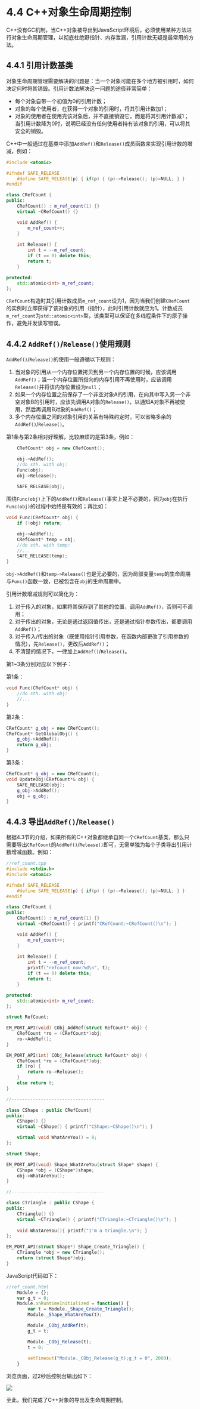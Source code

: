 # 4.4 C++对象生命周期控制

C++没有GC机制，当C++对象被导出到JavaScript环境后，必须使用某种方法进行对象生命周期管理，以彻底杜绝野指针、内存泄漏，引用计数无疑是最常用的方法。

## 4.4.1 引用计数基类

对象生命周期管理需要解决的问题是：当一个对象可能在多个地方被引用时，如何决定何时将其销毁。引用计数法解决这一问题的途径非常简单：

- 每个对象自带一个初值为0的引用计数；
- 对象的每个使用者，在获得一个对象的引用时，将其引用计数加1；
- 对象的使用者在使用完该对象后，并不直接销毁它，而是将其引用计数减1；当引用计数降为0时，说明已经没有任何使用者持有该对象的引用，可以将其安全的销毁。

C++中一般通过在基类中添加`AddRef()`和`Release()`成员函数来实现引用计数的增减，例如：

```cpp
#include <atomic>

#ifndef SAFE_RELEASE
	#define SAFE_RELEASE(p) { if(p) { (p)->Release(); (p)=NULL; } }
#endif

class CRefCount {
public:
	CRefCount() : m_ref_count(1) {}
	virtual ~CRefCount() {}

	void AddRef() {
		m_ref_count++;
	}
	
	int Release() {
		int t = --m_ref_count;
		if (t == 0) delete this;
		return t;
	}

protected:
	std::atomic<int> m_ref_count;
};
```

`CRefCount`构造时其引用计数成员`m_ref_count`设为1，因为当我们创建`CRefCount`的实例时立即获得了该对象的引用（指针），此时引用计数就应为1。计数成员`m_ref_count`为`std::atomic<int>`型，该类型可以保证在多线程条件下的原子操作，避免并发读写错误。

## 4.4.2 `AddRef()`/`Release()`使用规则

`AddRef()`/`Release()`的使用一般遵循以下规则：

1. 当对象的引用从一个内存位置拷贝到另一个内存位置的时候，应该调用`AddRef()`；当一个内存位置所指向的内存引用不再使用时，应该调用`Release()`并将该内存位置设为`null`；
1. 如果一个内存位置之前保存了一个非空对象A的引用，在向其中写入另一个非空对象B的引用时，应该先调用A对象的`Release()`，以通知A对象不再被使用，然后再调用B对象的`AddRef()`；
1. 多个内存位置之间的对象引用的关系有特殊约定时，可以省略多余的`AddRef()`/`Release()`。

第1条与第2条相对好理解，比较麻烦的是第3条，例如：

```cpp
	CRefCount* obj = new CRefCount();

	obj->AddRef();
	//do sth. with obj:
	Func(obj);
	obj->Release();
	
	SAFE_RELEASE(obj);
```

围绕`Func(obj)`上下的`AddRef()`和`Release()`事实上是不必要的，因为`obj`在执行`Func(obj)`的过程中始终是有效的；再比如：

```cpp
void Func(CRefCount* obj) {
	if (!obj) return;

	obj->AddRef();
	CRefCount* temp = obj;
	//do sth. with temp:
	//...
	SAFE_RELEASE(temp);
}
```

`obj->AddRef()`和`temp->Release()`也是无必要的，因为局部变量`temp`的生命周期与`Func()`函数一致，已被包含在`obj`的生命周期中。

引用计数增减规则可以简化为：
1. 对于传入的对象，如果将其保存到了其他的位置，调用`AddRef()`，否则可不调用；
1. 对于传出的对象，无论是通过返回值传出，还是通过指针参数传出，都要调用`AddRef()`；
1. 对于传入/传出的对象（既使用指针引用参数，在函数内部更改了引用参数的情况），先`Release()`，更改后`AddRef()`；
1. 不清楚的情况下，一律加上`AddRef()`/`Release()`。

第1~3条分别对应以下例子：

第1条：
```cpp
void Func(CRefCount* obj) {
	//do sth. with obj:
	//...
}
```

第2条：

```cpp
CRefCount* g_obj = new CRefCount();
CRefCount* GetGlobalObj() {
	g_obj->AddRef();
	return g_obj;
}
```

第3条：

```cpp
CRefCount* g_obj = new CRefCount();
void UpdateObj(CRefCount*& obj) {
	SAFE_RELEASE(obj);
	g_obj->AddRef();
	obj = g_obj;
}
```

## 4.4.3 导出`AddRef()`/`Release()`

根据4.3节的介绍，如果所有的C++对象都继承自同一个`CRefCount`基类，那么只需要导出`CRefCount`的`AddRef()`/`Release()`即可，无需单独为每个子类导出引用计数增减函数。例如：

```cpp
//ref_count.cpp
#include <stdio.h>
#include <atomic>

#ifndef SAFE_RELEASE
	#define SAFE_RELEASE(p) { if(p) { (p)->Release(); (p)=NULL; } }
#endif

class CRefCount {
public:
	CRefCount() : m_ref_count(1) {}
	virtual ~CRefCount() { printf("CRefCount:~CRefCount()\n"); }

	void AddRef() {
		m_ref_count++;
	}
	
	int Release() {
		int t = --m_ref_count;
		printf("refcount now:%d\n", t);
		if (t == 0) delete this;
		return t;
	}

protected:
	std::atomic<int> m_ref_count;
};

struct RefCount;

EM_PORT_API(void) CObj_AddRef(struct RefCount* obj) {
	CRefCount *ro = (CRefCount*)obj;
	ro->AddRef();
}

EM_PORT_API(int) CObj_Release(struct RefCount* obj) {
	CRefCount *ro = (CRefCount*)obj;
	if (ro) {
		return ro->Release();
	}
	else return 0;
}

//-----------------------------------

class CShape : public CRefCount{
public:
	CShape() {}
	virtual ~CShape() { printf("CShape:~CShape()\n"); }

	virtual void WhatAreYou() = 0;
};

struct Shape;

EM_PORT_API(void) Shape_WhatAreYou(struct Shape* shape) {
	CShape *obj = (CShape*)shape;
	obj->WhatAreYou();
}

//-----------------------------------

class CTriangle : public CShape {
public:
	CTriangle() {}
	virtual ~CTriangle() { printf("CTriangle:~CTriangle()\n"); }
	
	void WhatAreYou(){ printf("I'm a triangle.\n"); }
};

EM_PORT_API(struct Shape*) Shape_Create_Triangle() {
	CTriangle *obj = new CTriangle();
	return (struct Shape*)obj;
}
```

JavaScript代码如下：
```js
//ref_count.html
	Module = {};
	var g_t = 0;
	Module.onRuntimeInitialized = function() {
		var t = Module._Shape_Create_Triangle();
		Module._Shape_WhatAreYou(t);

		Module._CObj_AddRef(t);
		g_t = t;

		Module._CObj_Release(t);
		t = 0;
		
		setTimeout("Module._CObj_Release(g_t);g_t = 0", 2000);
	}
```

浏览页面，过2秒后控制台输出如下：

![](images/04-ref-count-log.png)

至此，我们完成了C++对象的导出及生命周期控制。